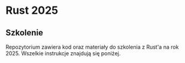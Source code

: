 # Rust 2025

## Szkolenie

Repozytorium zawiera kod oraz materiały do szkolenia z Rust'a na rok 2025.
Wszelkie instrukcje znajdują się poniżej.
